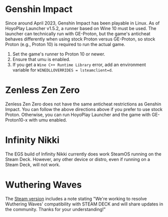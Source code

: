 # Genshin Impact

Since around April 2023, Genshin Impact has been playable in Linux. As of HoyoPlay Launcher v1.5.2, a runner based on Wine 10 must be used. The launcher can technically run with GE-Proton, but the game's anticheat behaves differently when using stock Proton versus GE-Proton, so stock Proton (e.g., Proton 10) is required to run the actual game.

1. Set the game's runner to Proton 10 or newer.
2. Ensure that umu is enabled.
3. If you get a `Wine C++ Runtime Library` error, add an environment variable for `WINEDLLOVERRIDES = lsteamclient=d`.

# Zenless Zen Zero

Zenless Zen Zero does not have the same anticheat restrictions as Genshin Impact. You can follow the above directions above if you prefer to use stock Proton. Otherwise, you can run HoyoPlay Launcher and the game with GE-Proton10-x with umu enabled.

# Infinity Nikki

The EGS build of Infinity Nikki currently does work SteamOS running on the Steam Deck. However, any other device or distro, even if running on a Steam Deck, will not work.

# Wuthering Waves

The [Steam version](https://store.steampowered.com/app/3513350/Wuthering_Waves/) includes a note stating "We're working to resolve Wuthering Waves' compatibility with STEAM DECK and will share updates in the community. Thanks for your understanding!"